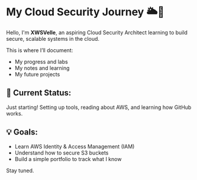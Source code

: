 # My Cloud Security Journey 🌥️🔐

Hello, I'm **XWSVelle**, an aspiring Cloud Security Architect learning to build secure, scalable systems in the cloud.

This is where I’ll document:
- My progress and labs
- My notes and learning
- My future projects

## 🔰 Current Status:
Just starting! Setting up tools, reading about AWS, and learning how GitHub works.

## 💡 Goals:
- Learn AWS Identity & Access Management (IAM)
- Understand how to secure S3 buckets
- Build a simple portfolio to track what I know

Stay tuned.
